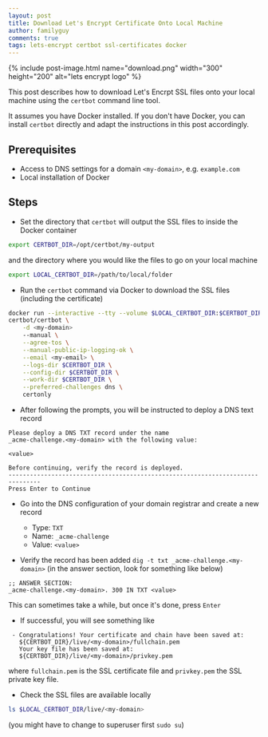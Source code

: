 ```yaml
---
layout: post
title: Download Let's Encrypt Certificate Onto Local Machine
author: familyguy
comments: true
tags: lets-encrypt certbot ssl-certificates docker
---
```


{% include post-image.html name="download.png" width="300" height="200" 
alt="lets encrypt logo" %}

This post describes how to download Let's Encrpt SSL files onto your 
local machine using the `certbot` command line tool.

It assumes you have Docker installed. If you don't have Docker, you
can install `certbot` directly and adapt the 
instructions in this post accordingly.

## Prerequisites

- Access to DNS settings for a domain `<my-domain>`, e.g. `example.com`
- Local installation of Docker

## Steps

- Set the directory that `certbot` 
will output the SSL files to inside the Docker container

```bash
export CERTBOT_DIR=/opt/certbot/my-output
```

and the directory where you would like the files to go on your 
local machine

```bash
export LOCAL_CERTBOT_DIR=/path/to/local/folder
```

- Run the `certbot` command via Docker to download the SSL files 
(including the certificate)

```bash
docker run --interactive --tty --volume $LOCAL_CERTBOT_DIR:$CERTBOT_DIR  \
certbot/certbot \
    -d <my-domain> 
    --manual \
    --agree-tos \
    --manual-public-ip-logging-ok \
    --email <my-email> \
    --logs-dir $CERTBOT_DIR \
    --config-dir $CERTBOT_DIR \
    --work-dir $CERTBOT_DIR \
    --preferred-challenges dns \
    certonly
```

- After following the prompts, you will be instructed to deploy a DNS text record

```
Please deploy a DNS TXT record under the name
_acme-challenge.<my-domain> with the following value:

<value>

Before continuing, verify the record is deployed.
-------------------------------------------------------------------------------
Press Enter to Continue
```

- Go into the DNS configuration of your domain registrar and create a new record
    - Type: `TXT`
    - Name: `_acme-challenge`
    - Value: `<value>`

- Verify the record has been added `dig -t txt _acme-challenge.<my-domain>` (in the answer section, look for something like below)

```
;; ANSWER SECTION:
_acme-challenge.<my-domain>. 300 IN	TXT	<value>
```

This can sometimes take a while, but once it's done, press `Enter`

- If successful, you will see something like

```
 - Congratulations! Your certificate and chain have been saved at:
   ${CERTBOT_DIR}/live/<my-domain>/fullchain.pem
   Your key file has been saved at:
   ${CERTBOT_DIR}/live/<my-domain>/privkey.pem
```

where `fullchain.pem` is the SSL certificate file and `privkey.pem` the SSL private key file.

- Check the SSL files are available locally 

```bash
ls $LOCAL_CERTBOT_DIR/live/<my-domain>
``` 

(you might have to change to superuser first `sudo su`)
